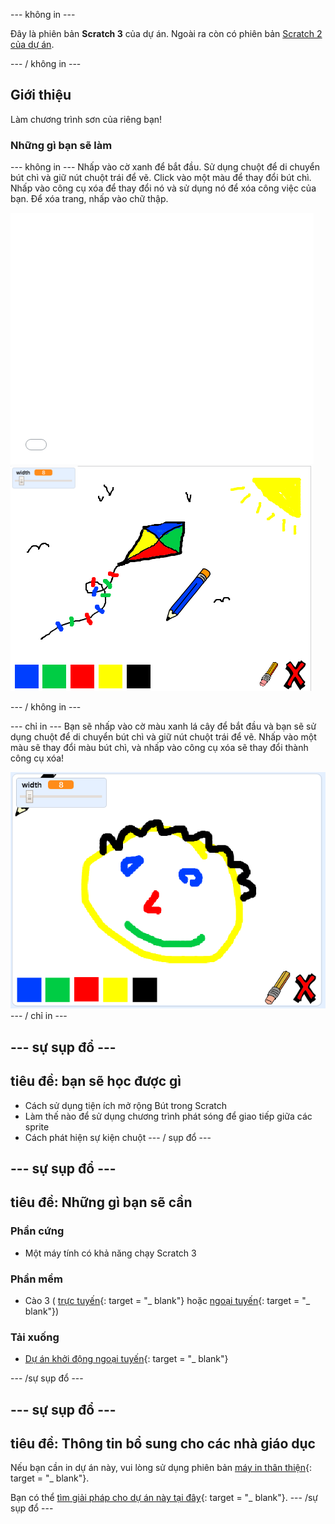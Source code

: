 \--- không in \---

Đây là phiên bản **Scratch 3** của dự án. Ngoài ra còn có phiên bản [Scratch 2 của dự án](https://projects.raspberrypi.org/en/projects/paint-box-scratch2).

\--- / không in \---

## Giới thiệu

Làm chương trình sơn của riêng bạn!

### Những gì bạn sẽ làm

\--- không in \--- Nhấp vào cờ xanh để bắt đầu. Sử dụng chuột để di chuyển bút chì và giữ nút chuột trái để vẽ. Click vào một màu để thay đổi bút chì. Nhấp vào công cụ xóa để thay đổi nó và sử dụng nó để xóa công việc của bạn. Để xóa trang, nhấp vào chữ thập.

<div class="scratch-preview">
  <iframe allowtransparency="true" width="485" height="402" src="//scratch.mit.edu/projects/embed/267243161/?autostart=false" frameborder="0" scrolling="no"></iframe>
  <img src="images/paint-final.png">
</div>

\--- / không in \---

\--- chỉ in \--- Bạn sẽ nhấp vào cờ màu xanh lá cây để bắt đầu và bạn sẽ sử dụng chuột để di chuyển bút chì và giữ nút chuột trái để vẽ. Nhấp vào một màu sẽ thay đổi màu bút chì, và nhấp vào công cụ xóa sẽ thay đổi thành công cụ xóa!

![trưng bày](images/showcase.png) \--- / chỉ in \---

## \--- sự sụp đổ \---

## tiêu đề: bạn sẽ học được gì

+ Cách sử dụng tiện ích mở rộng Bút trong Scratch
+ Làm thế nào để sử dụng chương trình phát sóng để giao tiếp giữa các sprite
+ Cách phát hiện sự kiện chuột \--- / sụp đổ \---

## \--- sự sụp đổ \---

## tiêu đề: Những gì bạn sẽ cần

### Phần cứng

+ Một máy tính có khả năng chạy Scratch 3

### Phần mềm

+ Cào 3 ( [trực tuyến](http://rpf.io/scratchon){: target = "_ blank"} hoặc [ngoại tuyến](http://rpf.io/scratchoff){: target = "_ blank"})

### Tải xuống

+ [Dự án khởi động ngoại tuyến](http://rpf.io/p/en/paint-box-go){: target = "_ blank"}

\--- /sự sụp đổ \---

## \--- sự sụp đổ \---

## tiêu đề: Thông tin bổ sung cho các nhà giáo dục

Nếu bạn cần in dự án này, vui lòng sử dụng phiên bản [máy in thân thiện](https://projects.raspberrypi.org/en/projects/paint-box/print){: target = "_ blank"}.

Bạn có thể [tìm giải pháp cho dự án này tại đây](http://rpf.io/p/en/paint-box-get){: target = "_ blank"}. \--- /sự sụp đổ \---
